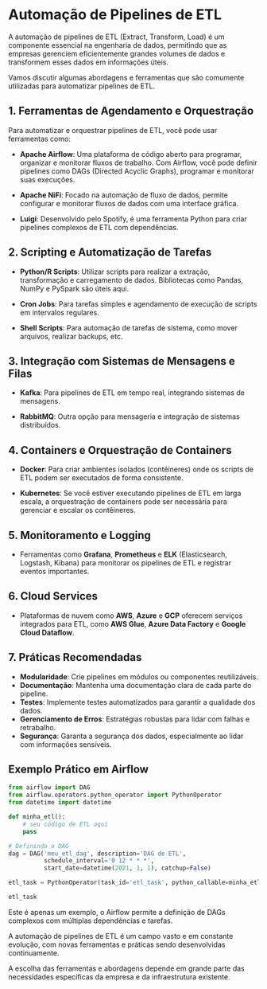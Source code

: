 # Automação de Pipelines de ETL

A automação de pipelines de ETL (Extract, Transform, Load) é um componente essencial na engenharia de dados, permitindo que as empresas gerenciem eficientemente grandes volumes de dados e transformem esses dados em informações úteis.

Vamos discutir algumas abordagens e ferramentas que são comumente utilizadas para automatizar pipelines de ETL.

## 1. Ferramentas de Agendamento e Orquestração

Para automatizar e orquestrar pipelines de ETL, você pode usar ferramentas como:

- **Apache Airflow**: Uma plataforma de código aberto para programar, organizar e monitorar fluxos de trabalho. Com Airflow, você pode definir pipelines como DAGs (Directed Acyclic Graphs), programar e monitorar suas execuções.

- **Apache NiFi**: Focado na automação de fluxo de dados, permite configurar e monitorar fluxos de dados com uma interface gráfica.

- **Luigi**: Desenvolvido pelo Spotify, é uma ferramenta Python para criar pipelines complexos de ETL com dependências.

## 2. Scripting e Automatização de Tarefas

- **Python/R Scripts**: Utilizar scripts para realizar a extração, transformação e carregamento de dados. Bibliotecas como Pandas, NumPy e PySpark são úteis aqui.

- **Cron Jobs**: Para tarefas simples e agendamento de execução de scripts em intervalos regulares.

- **Shell Scripts**: Para automação de tarefas de sistema, como mover arquivos, realizar backups, etc.

## 3. Integração com Sistemas de Mensagens e Filas

- **Kafka**: Para pipelines de ETL em tempo real, integrando sistemas de mensagens.

- **RabbitMQ**: Outra opção para mensageria e integração de sistemas distribuídos.

## 4. Containers e Orquestração de Containers

- **Docker**: Para criar ambientes isolados (contêineres) onde os scripts de ETL podem ser executados de forma consistente.

- **Kubernetes**: Se você estiver executando pipelines de ETL em larga escala, a orquestração de containers pode ser necessária para gerenciar e escalar os contêineres.

## 5. Monitoramento e Logging

- Ferramentas como **Grafana**, **Prometheus** e **ELK** (Elasticsearch, Logstash, Kibana) para monitorar os pipelines de ETL e registrar eventos importantes.

## 6. Cloud Services

- Plataformas de nuvem como **AWS**, **Azure** e **GCP** oferecem serviços integrados para ETL, como **AWS Glue**, **Azure Data Factory** e **Google Cloud Dataflow**.

## 7. Práticas Recomendadas

- **Modularidade**: Crie pipelines em módulos ou componentes reutilizáveis.
- **Documentação**: Mantenha uma documentação clara de cada parte do pipeline.
- **Testes**: Implemente testes automatizados para garantir a qualidade dos dados.
- **Gerenciamento de Erros**: Estratégias robustas para lidar com falhas e retrabalho.
- **Segurança**: Garanta a segurança dos dados, especialmente ao lidar com informações sensíveis.

## Exemplo Prático em Airflow

```python
from airflow import DAG
from airflow.operators.python_operator import PythonOperator
from datetime import datetime

def minha_etl():
    # seu código de ETL aqui
    pass

# Definindo o DAG
dag = DAG('meu_etl_dag', description='DAG de ETL',
          schedule_interval='0 12 * * *',
          start_date=datetime(2021, 1, 1), catchup=False)

etl_task = PythonOperator(task_id='etl_task', python_callable=minha_etl, dag=dag)

etl_task
```

Este é apenas um exemplo, o Airflow permite a definição de DAGs complexos com múltiplas dependências e tarefas.

A automação de pipelines de ETL é um campo vasto e em constante evolução, com novas ferramentas e práticas sendo desenvolvidas continuamente.

A escolha das ferramentas e abordagens depende em grande parte das necessidades específicas da empresa e da infraestrutura existente.
